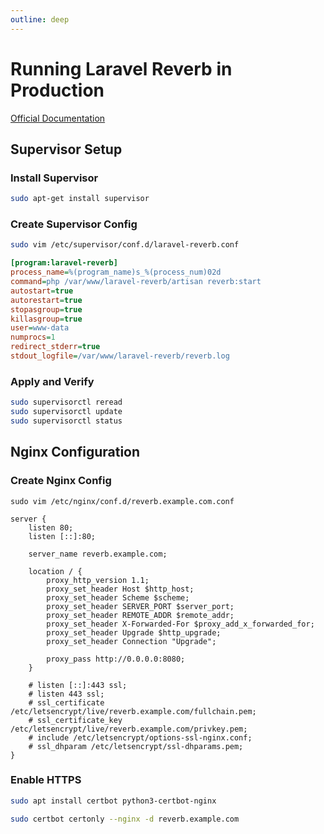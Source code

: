 ```yaml
---
outline: deep
---
```


# Running Laravel Reverb in Production

[Official Documentation](https://laravel.com/docs/reverb)

## Supervisor Setup

### Install Supervisor

```bash
sudo apt-get install supervisor
```

### Create Supervisor Config

```bash
sudo vim /etc/supervisor/conf.d/laravel-reverb.conf
```

```ini
[program:laravel-reverb]
process_name=%(program_name)s_%(process_num)02d
command=php /var/www/laravel-reverb/artisan reverb:start
autostart=true
autorestart=true
stopasgroup=true
killasgroup=true
user=www-data
numprocs=1
redirect_stderr=true
stdout_logfile=/var/www/laravel-reverb/reverb.log
```

### Apply and Verify

```bash
sudo supervisorctl reread
sudo supervisorctl update
sudo supervisorctl status
```

## Nginx Configuration

### Create Nginx Config

```shell
sudo vim /etc/nginx/conf.d/reverb.example.com.conf
```

```nginx
server {
    listen 80;
    listen [::]:80;
    
    server_name reverb.example.com;

    location / {
        proxy_http_version 1.1;
        proxy_set_header Host $http_host;
        proxy_set_header Scheme $scheme;
        proxy_set_header SERVER_PORT $server_port;
        proxy_set_header REMOTE_ADDR $remote_addr;
        proxy_set_header X-Forwarded-For $proxy_add_x_forwarded_for;
        proxy_set_header Upgrade $http_upgrade;
        proxy_set_header Connection "Upgrade";
 
        proxy_pass http://0.0.0.0:8080;
    }

    # listen [::]:443 ssl;
    # listen 443 ssl;
    # ssl_certificate /etc/letsencrypt/live/reverb.example.com/fullchain.pem;
    # ssl_certificate_key /etc/letsencrypt/live/reverb.example.com/privkey.pem;
    # include /etc/letsencrypt/options-ssl-nginx.conf;
    # ssl_dhparam /etc/letsencrypt/ssl-dhparams.pem;
}
```

### Enable HTTPS

```bash
sudo apt install certbot python3-certbot-nginx
```

```bash
sudo certbot certonly --nginx -d reverb.example.com
```
